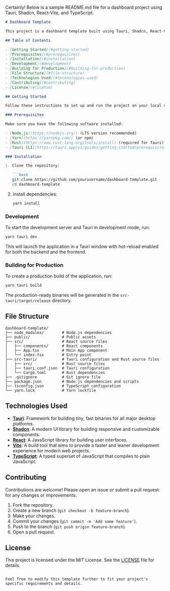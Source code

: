 Certainly! Below is a sample README.md file for a dashboard project using Tauri, Shadcn, React-Vite, and TypeScript.

```markdown
# Dashboard Template

This project is a dashboard template built using Tauri, Shadcn, React-Vite, and TypeScript. It provides a robust foundation for creating cross-platform desktop applications with a modern web frontend.

## Table of Contents

- [Getting Started](#getting-started)
- [Prerequisites](#prerequisites)
- [Installation](#installation)
- [Development](#development)
- [Building for Production](#building-for-production)
- [File Structure](#file-structure)
- [Technologies Used](#technologies-used)
- [Contributing](#contributing)
- [License](#license)

## Getting Started

Follow these instructions to set up and run the project on your local machine.

### Prerequisites

Make sure you have the following software installed:

- [Node.js](https://nodejs.org/) (LTS version recommended)
- [Yarn](https://yarnpkg.com/) (or npm)
- [Rust](https://www.rust-lang.org/tools/install) (required for Tauri)
- [Tauri CLI](https://tauri.app/v1/guides/getting-started/prerequisites)

### Installation

1. Clone the repository:

   ```bash
   git clone https://github.com/yourusername/dashboard-template.git
   cd dashboard-template
   ```

2. Install dependencies:

   ```bash
   yarn install
   ```

### Development

To start the development server and Tauri in development mode, run:

```bash
yarn tauri dev
```

This will launch the application in a Tauri window with hot-reload enabled for both the backend and the frontend.

### Building for Production

To create a production build of the application, run:

```bash
yarn tauri build
```

The production-ready binaries will be generated in the `src-tauri/target/release` directory.

## File Structure

```
dashboard-template/
├── node_modules/        # Node.js dependencies
├── public/              # Public assets
├── src/                 # React source files
│   ├── components/      # React components
│   ├── App.tsx          # Main App component
│   └── index.tsx        # Entry point
├── src-tauri/           # Tauri configuration and Rust source files
│   ├── src/             # Rust source files
│   ├── tauri.conf.json  # Tauri configuration
│   └── Cargo.toml       # Rust dependencies
├── .gitignore           # Git ignore file
├── package.json         # Node.js dependencies and scripts
├── tsconfig.json        # TypeScript configuration
└── yarn.lock            # Yarn lockfile
```

## Technologies Used

- **[Tauri](https://tauri.app/)**: Framework for building tiny, fast binaries for all major desktop platforms.
- **[Shadcn](https://shadcn.dev/)**: A modern UI library for building responsive and customizable components.
- **[React](https://reactjs.org/)**: A JavaScript library for building user interfaces.
- **[Vite](https://vitejs.dev/)**: A build tool that aims to provide a faster and leaner development experience for modern web projects.
- **[TypeScript](https://www.typescriptlang.org/)**: A typed superset of JavaScript that compiles to plain JavaScript.

## Contributing

Contributions are welcome! Please open an issue or submit a pull request for any changes or improvements.

1. Fork the repository.
2. Create a new branch (`git checkout -b feature-branch`).
3. Make your changes.
4. Commit your changes (`git commit -m 'Add some feature'`).
5. Push to the branch (`git push origin feature-branch`).
6. Open a pull request.

## License

This project is licensed under the MIT License. See the [LICENSE](LICENSE) file for details.
```

Feel free to modify this template further to fit your project's specific requirements and details.
